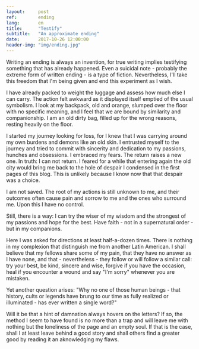 ```yaml
---
layout:     post
ref:		ending
lang: 		en
title:      "Testify"
subtitle:   "An approximate ending"
date:       2017-10-26 12:00:00
header-img: "img/ending.jpg"
---
```


Writing an ending is always an invention, for true writing implies testifying something that has already happened. Even a suicidal note - probably the extreme form of written ending - is a type of fiction. Nevertheless, I'll take this freedom that I'm being given and end this experiment as I wish.

I have already packed to weight the luggage and assess how much else I can carry. The action felt awkward as it displayed itself emptied of the usual symbolism. I look at my backpack, old and orange, slumped over the floor with no specific meaning, and I feel that we are bound by similarity and companionship. I am an old dirty bag, filled up for the wrong reasons, resting heavily on the floor. 

I started my journey looking for loss, for I knew that I was carrying around my own burdens and demons like an old skin. I entrusted myself to the journey and tried to commit with sincerity and dedication to my passions, hunches and obsessions. I embraced my fears. The return raises a new one. In truth: I can not return. I feared for a while that entering again the old city would bring me back to the hole of despair I condensed in the first pages of this blog. This is unlikely because I know now that that despair was a choice. 

I am not saved. The root of my actions is still unknown to me, and their outcomes often cause pain and sorrow to me and the ones who surround me. Upon this I have no control.

Still, there is a way: I can try the wiser of my wisdom and the strongest of my passions and hope for the best. Have faith - not in a supernatural order - but in my companions.

Here I was asked for directions at least half-a-dozen times. There is nothing in my complexion that distinguish me from another Latin American. I shall believe that my fellows share some of my pain, that they have no answer as I have none, and that - nevertheless - they follow or will follow a similar call: try your best, be kind, sincere and wise, forgive if you have the occasion, heal if you encounter a wound and say "I'm  sorry" whenever you are mistaken.

Yet another question arises: "Why no one of those human beings - that history, cults or legends have brung to our time as fully realized or illuminated - has ever written a single word?"

Will it be that a hint of damnation always hovers on the letters? If so, the method I seem to have found is no more than a trap and will leave me with nothing but the loneliness of the page and an empty soul. If that is the case, shall I at least leave behind a good story and shall others find a greater good by reading it an aknowledging my flaws.